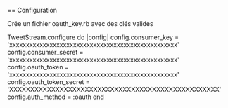 == Configuration

Crée un fichier oauth_key.rb avec des clés valides

   TweetStream.configure do |config|
     config.consumer_key        = 'xxxxxxxxxxxxxxxxxxxxxxxxxxxxxxxxxxxxxxxxxxxxxxxxxx'
     config.consumer_secret     = 'xxxxxxxxxxxxxxxxxxxxxxxxxxxxxxxxxxxxxxxxxxxxxxxxxx'
     config.oauth_token         = 'xxxxxxxxxxxxxxxxxxxxxxxxxxxxxxxxxxxxxxxxxxxxxxxxxx'
     config.oauth_token_secret  = 'XXXXXXXXXXXXXXXXXXXXXXXXXXXXXXXXXXXXXXXXXXXXXXXXXX'
     config.auth_method         = :oauth
  end
